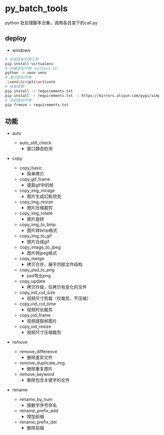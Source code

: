 # py_batch_tools
python 批处理脚本合集，调用各目录下的call.py

## deploy

- windows

```bash
# 安装虚拟环境工具
pip install virtualenv
# 创建虚拟环境（python3.10）
python -m venv venv
# 激活虚拟环境
.\venv\Scripts\activate
# 安装依赖
pip install -r requirements.txt
pip install -r requirements.txt -i https://mirrors.aliyun.com/pypi/simple/
# 冻结虚拟环境
pip freeze > requirements.txt
```


## 功能

- auto
  - auto_still_check
    - 窗口静态检测 

- copy
  - copy_basic
    - 简单拷贝
  - copy_gif_frame
    - 提取gif中的帧
  - copy_img_mirage
    - 图片生成幻影坦克
  - copy_img_resize
    - 图片压缩裁剪
  - copy_img_rotate
    - 图片旋转
  - copy_img_to_bmp
    - 图片转bmp格式
  - copy_img_to_gif
    - 图片合成gif
  - copy_image_to_jpeg
    - 图片转jpeg格式
  - copy_merge
    - 拷贝合并，展平内部文件结构
  - copy_psd_to_png
    - psd导出png
  - copy_update
    - 拷贝升级，仅拷贝有变化的文件
  - copy_vid_cut_size
    - 视频尺寸剪裁（仅裁剪，不压缩）
  - copy_vid_cut_time
    - 视频时长裁剪
  - copy_vid_frame
    - 视频提取帧图片
  - copy_vid_resize
    - 视频尺寸压缩裁剪

- remove
  - remove_difference
    - 删除差异文件
  - remove_duplicate_img
    - 删除重复图片
  - remove_keyword
    - 删除包含关键字的文件

- rename
  - rename_by_num
    - 按数字序号命名
  - rename_prefix_add
    - 增加前缀
  - rename_prefix_del
    - 删除前缀
